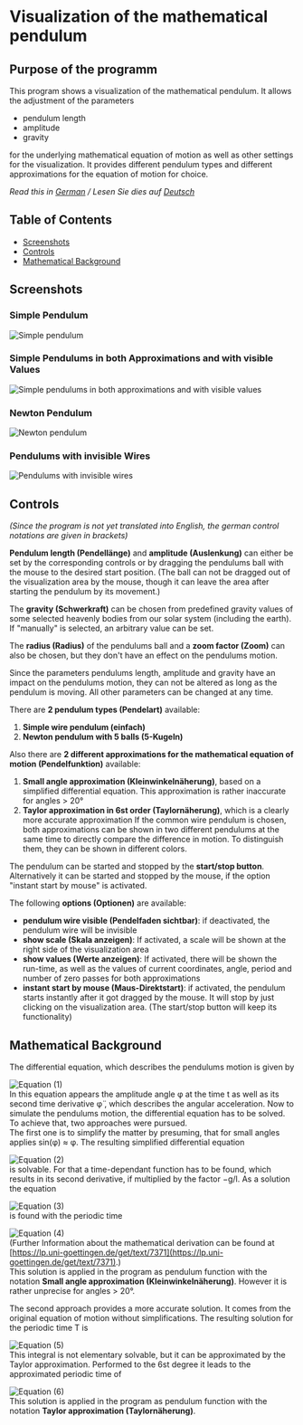 # Visualization of the mathematical pendulum

## Purpose of the programm

This program shows a visualization of the mathematical pendulum. It allows the adjustment of the parameters
- pendulum length
- amplitude
- gravity

for the underlying mathematical equation of motion as well as other settings for the visualization. It provides different pendulum types and different approximations for the equation of motion for choice. 

*Read this in [German](README.de.md) / Lesen Sie dies auf [Deutsch](README.de.md)*

## Table of Contents
  - [Screenshots](#screenshots)
  - [Controls](#controls)
  - [Mathematical Background](#mathematical-background)

## Screenshots

### Simple Pendulum
![Simple pendulum](https://i.imgur.com/gKjomPu.png)

### Simple Pendulums in both Approximations and with visible Values
![Simple pendulums in both approximations and with visible values](https://i.imgur.com/bBzF83o.png)

### Newton Pendulum
![Newton pendulum](https://i.imgur.com/pVR2XCE.png)

### Pendulums with invisible Wires
![Pendulums with invisible wires](https://i.imgur.com/ZgyH7l4.png)

## Controls 

*(Since the program is not yet translated into English, the german control notations are given in brackets)*

**Pendulum length (Pendellänge)** and **amplitude (Auslenkung)** can either be set by the corresponding controls or by dragging the pendulums ball with the mouse to the desired start position. (The ball can not be dragged out of the visualization area by the mouse, though it can leave the area after starting the pendulum by its movement.)

The **gravity (Schwerkraft)** can be chosen from predefined gravity values of some selected heavenly bodies from our solar system (including the earth). If "manually" is selected, an arbitrary value can be set.

The **radius (Radius)** of the pendulums ball and a **zoom factor (Zoom)** can also be chosen, but they don't have an effect on the pendulums motion.

Since the parameters pendulums length, amplitude and gravity have an impact on the pendulums motion, they can not be altered as long as the pendulum is moving. All other parameters can be changed at any time.

There are **2 pendulum types (Pendelart)** available: 
1. **Simple wire pendulum (einfach)** 
2. **Newton pendulum with 5 balls (5-Kugeln)**

Also there are **2 different approximations for the mathematical equation of motion (Pendelfunktion)** available:
1. **Small angle approximation (Kleinwinkelnäherung)**, based on a simplified differential equation. This approximation is rather inaccurate for angles > 20°
2. **Taylor approximation in 6st order (Taylornäherung)**, which is a clearly more accurate approximation
If the common wire pendulum is chosen, both approximations can be shown in two different pendulums at the same time to directly compare the difference in motion. To distinguish them, they can be shown in different colors. 

The pendulum can be started and stopped by the **start/stop button**. Alternatively it can be started and stopped by the mouse, if the option "instant start by mouse" is activated.

The following **options (Optionen)** are available:
- **pendulum wire visible (Pendelfaden sichtbar)**: if deactivated, the pendulum wire will be invisible
- **show scale (Skala anzeigen)**: If activated, a scale will be shown at the right side of the visualization area
- **show values (Werte anzeigen)**: If activated, there will be shown the run-time, as well as the values of current coordinates, angle, period and number of zero passes for both approximations
- **instant start by mouse (Maus-Direktstart)**: if activated, the pendulum starts instantly after it got dragged by the mouse. It will stop by just clicking on the visualization area. (The start/stop button will keep its functionality)

## Mathematical Background

The differential equation, which describes the pendulums motion is given by

![Equation (1)](https://i.imgur.com/MCq7KrC.png)  
In this equation appears the amplitude angle φ at the time t as well as its second time derivative φ̈ , which describes the angular acceleration. Now to simulate the pendulums motion, the differential equation has to be solved. To achieve that, two approaches were pursued.  
The first one is to simplify the matter by presuming, that for small angles applies sin(φ) ≈ φ. The resulting simplified differential equation 

![Equation (2)](https://i.imgur.com/4UailUM.png)  
is solvable. For that a time-dependant function has to be found, which results in its second derivative, if multiplied by the factor −g/l. As a solution the equation 

![Equation (3)](https://i.imgur.com/pen3hT3.png)  
is found with the periodic time

![Equation (4)](https://i.imgur.com/jPOPgf3.png)  
(Further Information about the mathematical derivation can be found at [https://lp.uni-goettingen.de/get/text/7371](https://lp.uni-goettingen.de/get/text/7371).)  
This solution is applied in the program as pendulum function with the notation **Small angle approximation (Kleinwinkelnäherung)**. However it is rather unprecise for angles > 20°.

The second approach provides a more accurate solution. It comes from the original equation of motion without simplifications. The resulting solution for the periodic time T is

![Equation (5)](https://i.imgur.com/uZhqlaT.png)  
This integral is not elementary solvable, but it can be approximated by the Taylor approximation. Performed to the 6st degree it leads to the approximated periodic time of 

![Equation (6)](https://i.imgur.com/yuTZzyl.png)  
This solution is applied in the program as pendulum function with the notation **Taylor approximation (Taylornäherung)**.
